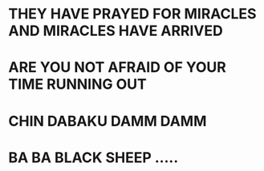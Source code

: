 
# THEY HAVE PRAYED FOR MIRACLES AND MIRACLES HAVE ARRIVED
# ARE YOU NOT AFRAID OF YOUR TIME RUNNING OUT
# CHIN DABAKU DAMM DAMM
# BA BA BLACK SHEEP .....